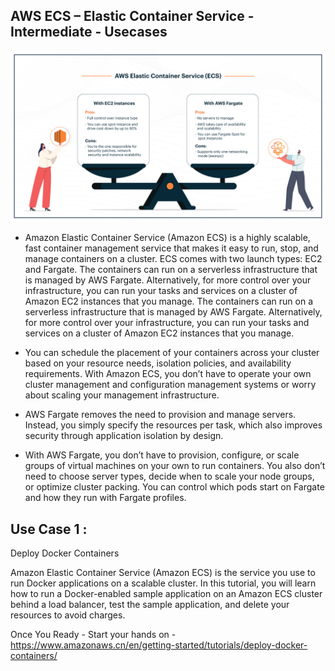 ## AWS ECS – Elastic Container Service - Intermediate - Usecases

[![Watch the video](./AWS-elastic-container-1.jpg)](https://linkedin.com/in/vijaystack)

- Amazon Elastic Container Service (Amazon ECS) is a highly scalable, fast container management service that makes it easy to run, stop, and manage containers on a cluster. ECS comes with two launch types: EC2 and Fargate. The containers can run on a serverless infrastructure that is managed by AWS Fargate. Alternatively, for more control over your infrastructure, you can run your tasks and services on a cluster of Amazon EC2 instances that you manage. The containers can run on a serverless infrastructure that is managed by AWS Fargate. Alternatively, for more control over your infrastructure, you can run your tasks and services on a cluster of Amazon EC2 instances that you manage.

- You can schedule the placement of your containers across your cluster based on your resource needs, isolation policies, and availability requirements. With Amazon ECS, you don’t have to operate your own cluster management and configuration management systems or worry about scaling your management infrastructure.

- AWS Fargate removes the need to provision and manage servers. Instead, you simply specify the resources per task, which also improves security through application isolation by design.

- With AWS Fargate, you don’t have to provision, configure, or scale groups of virtual machines on your own to run containers. You also don’t need to choose server types, decide when to scale your node groups, or optimize cluster packing. You can control which pods start on Fargate and how they run with Fargate profiles.


## Use Case 1 :

Deploy Docker Containers

Amazon Elastic Container Service (Amazon ECS) is the service you use to run Docker applications on a scalable cluster. In this tutorial, you will learn how to run a Docker-enabled sample application on an Amazon ECS cluster behind a load balancer, test the sample application, and delete your resources to avoid charges.


Once You Ready - Start your hands on - https://www.amazonaws.cn/en/getting-started/tutorials/deploy-docker-containers/

